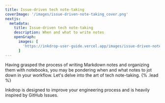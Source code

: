 ```yaml
---
title: Issue-driven tech note-taking
coverImage: '/images/issue-driven-note-taking_cover.png'
nextjs:
  metadata:
    title: Issue-driven tech note-taking
    description: When and what to write notes
    openGraph:
      images: [
        'https://inkdrop-user-guide.vercel.app/images/issue-driven-note-taking_cover.png'
      ]
---
```


Having grasped the process of writing Markdown notes and organizing them with notebooks, you may be pondering when and what notes to jot down in your workflow.
Let's delve into the art of tech note-taking. {% .lead %}

Inkdrop is designed to improve your engineering process and is heavily inspired by GitHub Issues.

